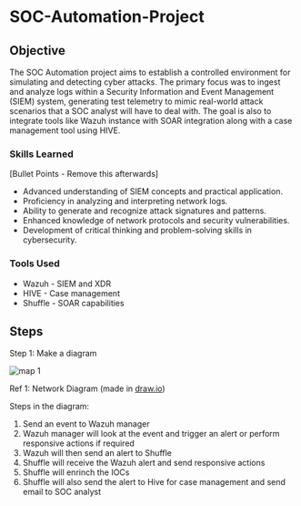 # SOC-Automation-Project

## Objective

The SOC Automation project aims to establish a controlled environment for simulating and detecting cyber attacks. The primary focus was to ingest and analyze logs within a Security Information and Event Management (SIEM) system, generating test telemetry to mimic real-world attack scenarios that a SOC analyst will have to deal with. The goal is also to integrate tools like Wazuh instance with SOAR integration along with a case management tool using HIVE. 

### Skills Learned
[Bullet Points - Remove this afterwards]

- Advanced understanding of SIEM concepts and practical application.
- Proficiency in analyzing and interpreting network logs.
- Ability to generate and recognize attack signatures and patterns.
- Enhanced knowledge of network protocols and security vulnerabilities.
- Development of critical thinking and problem-solving skills in cybersecurity.

### Tools Used

- Wazuh - SIEM and XDR
- HIVE - Case management 
- Shuffle - SOAR capabilities 

## Steps
Step 1: Make a diagram 

![map 1](https://github.com/Xmick01/SOC-Automation-Project-/assets/130627895/00ad35b0-8669-4bba-b2dd-d292ac6536c3)

Ref 1: Network Diagram (made in [draw.io](https://app.diagrams.net/))

Steps in the diagram: 
1. Send an event to Wazuh manager
2. Wazuh manager will look at the event and trigger an alert or perform responsive actions if required
3. Wazuh will then send an alert to Shuffle 
4. Shuffle will receive the Wazuh alert and send responsive actions
5. Shuffle will enrinch the IOCs
6. Shuffle will also send the alert to Hive for case management and send email to SOC analyst 
